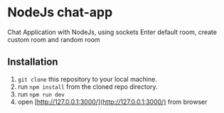 # NodeJs chat-app
Chat Application with NodeJs, using sockets
Enter default room, create custom room and random room

## Installation
1. `git clone` this repository to your local machine.
2.  run `npm install` from the cloned repo directory.
3.  run `npm run dev`
3.  open [http://127.0.0.1:3000/](http://127.0.0.1:3000/) from browser

